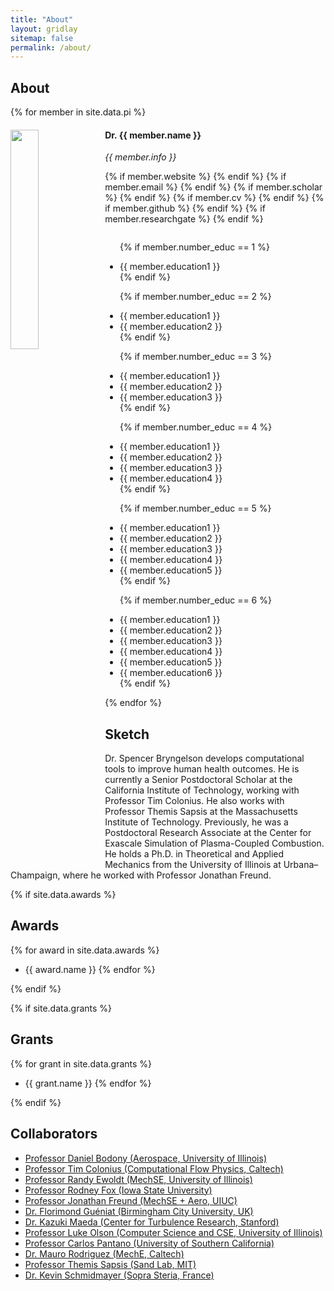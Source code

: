 ```yaml
---
title: "About"
layout: gridlay
sitemap: false
permalink: /about/
---
```


## About 


{% for member in site.data.pi %}

<div class="row">
  <img src="{{ site.url }}{{ site.baseurl }}/images/teampic/{{ member.photo }}" class="img-responsive" width="30%" style="float: left" />
  <h4>Dr. {{ member.name }}</h4>
  <i>{{ member.info }}</i><br>

  {% if member.website %}<a href="{{ member.website }}" target="_blank"><i class="fa fa-home fa-3x"></i></a> {% endif %}
  {% if member.email %}<a href="mailto:{{ member.email }}" target="_blank"><i class="fa fa-envelope-square fa-3x"></i></a> {% endif %}
  {% if member.scholar %} <a href="{{ member.scholar }}" target="_blank"><i class="ai ai-google-scholar-square ai-3x"></i></a> {% endif %}
  {% if member.cv %} <a href="{{ member.cv }}" target="_blank"><i class="ai ai-cv-square ai-3x"></i></a> {% endif %}
  {% if member.github %} <a href="{{ member.github }}" target="_blank"><i class="fa fa-github-square fa-3x"></i></a> {% endif %}
  {% if member.researchgate %} <a href="{{ member.researchgate }}" target="_blank"><i class="ai ai-researchgate-square ai-3x"></i></a> {% endif %}
  <ul style="overflow: hidden">

  {% if member.number_educ == 1 %}
  <li> {{ member.education1 }} </li>
  {% endif %}

  {% if member.number_educ == 2 %}
  <li> {{ member.education1 }} </li>
  <li> {{ member.education2 }} </li>
  {% endif %}

  {% if member.number_educ == 3 %}
  <li> {{ member.education1 }} </li>
  <li> {{ member.education2 }} </li>
  <li> {{ member.education3 }} </li>
  {% endif %}

  {% if member.number_educ == 4 %}
  <li> {{ member.education1 }} </li>
  <li> {{ member.education2 }} </li>
  <li> {{ member.education3 }} </li>
  <li> {{ member.education4 }} </li>
  {% endif %}

  {% if member.number_educ == 5 %}
  <li> {{ member.education1 }} </li>
  <li> {{ member.education2 }} </li>
  <li> {{ member.education3 }} </li>
  <li> {{ member.education4 }} </li>
  <li> {{ member.education5 }} </li>
  {% endif %}

  {% if member.number_educ == 6 %}
  <li> {{ member.education1 }} </li>
  <li> {{ member.education2 }} </li>
  <li> {{ member.education3 }} </li>
  <li> {{ member.education4 }} </li>
  <li> {{ member.education5 }} </li>
  <li> {{ member.education6 }} </li>
  {% endif %}

  </ul>
</div>

{% endfor %}

## Sketch

Dr. Spencer Bryngelson develops computational tools to improve human health outcomes. 
He is currently a Senior Postdoctoral Scholar at the California Institute of Technology, working with Professor Tim Colonius. 
He also works with Professor Themis Sapsis at the Massachusetts Institute of Technology. 
Previously, he was a Postdoctoral Research Associate at the Center for Exascale Simulation of Plasma-Coupled Combustion. 
He holds a Ph.D. in Theoretical and Applied Mechanics from the University of Illinois at Urbana–Champaign, where he worked with Professor Jonathan Freund.

{% if site.data.awards %}
## Awards

{% for award in site.data.awards %}
* {{ award.name }}
{% endfor %}

{% endif %}

{% if site.data.grants %}
## Grants

{% for grant in site.data.grants %}
* {{ grant.name }}
{% endfor %}

{% endif %}

## Collaborators

* <a href="http://acoustics.ae.illinois.edu/" target="_blank">Professor Daniel Bodony (Aerospace, University of Illinois)</a>
* <a href="http://colonius.caltech.edu/" target="_blank">Professor Tim Colonius (Computational Flow Physics, Caltech)</a>
* <a href="http://ewoldt.mechanical.illinois.edu/" target="_blank">Professor Randy Ewoldt (MechSE, University of Illinois)</a>
* <a href="https://www.cbe.iastate.edu/the-department/facultystaff/profile/rofox/" target="_blank">Professor Rodney Fox (Iowa State University)</a>
* <a href="http://jbfreund.mechse.illinois.edu/" target="_blank">Professor Jonathan Freund (MechSE + Aero, UIUC)</a>
* <a href="http://www.gueniat.fr/" target="_blank">Dr. Florimond Guéniat (Birmingham City University, UK)</a>
* <a href="https://sites.google.com/view/kazukimaeda/home" target="_blank">Dr. Kazuki Maeda (Center for Turbulence Research, Stanford)</a>
* <a href="http://lukeo.cs.illinois.edu/" target="_blank">Professor Luke Olson (Computer Science and CSE, University of Illinois)</a>
* <a href="https://viterbi.usc.edu/directory/faculty/Pantano-Rubino/Carlos" target="_blank">Professor Carlos Pantano (University of Southern California)</a>
* <a href="http://www.its.caltech.edu/~mrdz/index.html" target="_blank">Dr. Mauro Rodriguez (MechE, Caltech)</a>
* <a href="http://sandlab.mit.edu/" target="_blank">Professor Themis Sapsis (Sand Lab, MIT)</a>
* <a href="https://kevinschmidmayer.github.io/overview/" target="_blank">Dr. Kevin Schmidmayer (Sopra Steria, France)</a>

